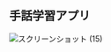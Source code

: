 ## 手話学習アプリ

![スクリーンショット (15)](https://user-images.githubusercontent.com/67566912/173192701-831ab5fd-3f1d-4994-825b-1aaa14392ec2.png)
